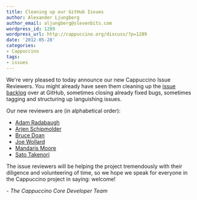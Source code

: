 ```yaml
---
title: Cleaning up our GitHub Issues
author: Alexander Ljungberg
author_email: aljungberg@slevenbits.com
wordpress_id: 1289
wordpress_url: http://cappuccino.org/discuss/?p=1289
date: '2012-05-28'
categories:
- Cappuccino
tags:
- issues
---
```



We're very pleased to today announce our new Cappuccino Issue Reviewers. You might already have seen them cleaning up the [issue backlog](https://github.com/cappuccino/cappuccino/issues) over at GitHub, sometimes closing already fixed bugs, sometimes tagging and structuring up languishing issues. 

Our new reviewers are (in alphabetical order):

* [Adam Radabaugh](http://github.com/aradabaugh)
* [Arjen Schipmolder](http://github.com/schipmolder)
* [Bruce Doan](http://github.com/rgv151)
* [Joe Wollard](http://github.com/buffalo)
* [Mandaris Moore](http://github.com/mandaris)
* [Sato Takenori](http://github.com/ggsato)

The issue reviewers will be helping the project tremendously with their diligence and volunteering of time, so we hope we speak for everyone in the Cappuccino project in saying: welcome! 

_- The Cappuccino Core Developer Team_



